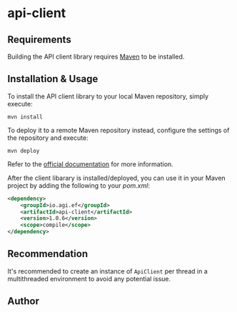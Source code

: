 # api-client

## Requirements

Building the API client library requires [Maven](https://maven.apache.org/) to be installed.

## Installation & Usage

To install the API client library to your local Maven repository, simply execute:

```shell
mvn install
```

To deploy it to a remote Maven repository instead, configure the settings of the repository and execute:

```shell
mvn deploy
```

Refer to the [official documentation](https://maven.apache.org/plugins/maven-deploy-plugin/usage.html) for more information.

After the client libarary is installed/deployed, you can use it in your Maven project by adding the following to your *pom.xml*:

```xml
<dependency>
    <groupId>io.agi.ef</groupId>
    <artifactId>api-client</artifactId>
    <version>1.0.6</version>
    <scope>compile</scope>
</dependency>

```

## Recommendation

It's recommended to create an instance of `ApiClient` per thread in a multithreaded environment to avoid any potential issue.

## Author




